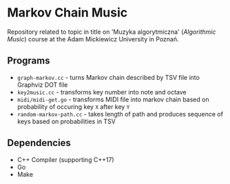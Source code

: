 # Markov Chain Music

Repository related to topic in title on 'Muzyka algorytmiczna' (_Algorithmic Music_) course at the Adam Mickiewicz University in Poznań.

## Programs

- `graph-markov.cc` - turns Markov chain described by TSV file into Graphviz DOT file
- `key2music.cc` - transforms key number into note and octave
- `midi/midi-get.go` - transforms MIDI file into markov chain based on probability of occuring key `X` after key `Y`
- `random-markov-path.cc` - takes length of path and produces sequence of keys based on probabilities in TSV

## Dependencies

- C++ Compiler (supporting C++17)
- Go
- Make
